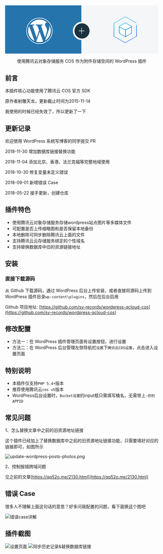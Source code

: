 <p align="center">
    <img src="/wordpress-cos.png" alt="wordpress-qcloud-cos" align="center" />
</p>
<p align="center">使用腾讯云对象存储服务 COS 作为附件存储空间的 WordPress 插件</p>

## 前言

本插件核心功能使用了腾讯云 COS 官方 SDK

原作者射雕天龙，更新截止时间为2015-11-14

我使用的时候已经失效了，所以更新了一下

## 更新记录

欢迎使用 WordPress 系统写博客的同学提交 PR

2018-11-30 增加数据库链接替换功能

2018-11-04 添加北京、香港、法兰克福等完整地域使用

2018-10-30 修复变量未定义错误

2018-09-01 新增错误 Case

2018-05-22 接手更新，创建仓库

## 插件特色

* 使用腾讯云对象存储服务存储wordpress站点图片等多媒体文件
* 可配置是否上传缩略图和是否保留本地备份
* 本地删除可同步删除腾讯云上面的文件
* 支持腾讯云云存储服务绑定的个性域名
* 支持替换数据库中旧的资源链接地址

## 安装

### 直接下载源码

从 Github 下载源码，通过 WordPress 后台上传安装，或者直接将源码上传到 WordPress 插件目录`wp-content\plugins`，然后在后台启用

Github 项目地址:  [https://github.com/sy-records/wordpress-qcloud-cos](https://github.com/sy-records/wordpress-qcloud-cos)

## 修改配置
* 方法一：在 WordPress 插件管理页面有设置按钮，进行设置
* 方法二：在 WordPress 后台管理左侧导航栏`设置`下`腾讯云COS设置`，点击进入设置页面

## 特别说明
* 本插件仅支持`PHP 5.4+`版本
* 推荐使用腾讯云`cos v5`版本
* WordPress后台设置时，`Bucket设置`的input框只需填写桶名，无需带上`-你的APPID`

## 常见问题

1、怎么替换文章中之前的旧资源地址链接

这个插件已经加上了替换数据库中之前的旧资源地址链接功能，只需要填好对应的链接即可，如图所示

![update-wordpress-posts-photos.png](https://ws2.sinaimg.cn/large/0072Lfvtly1fxpxr5iy88j30qv07x74r.jpg)

2、控制报错跨域问题

见之前的文章[https://qq52o.me/2130.html](https://qq52o.me/2130.html)

## 错误 Case
很多人不理解上面这句话的意思？好多问我配置的问题，看下面换这个图吧

![错误case详解](https://raw.githubusercontent.com/sy-records/wordpress-qcloud-cos/master/screenshot-2.jpg)

## 插件截图
![设置页面](https://raw.githubusercontent.com/sy-records/wordpress-qcloud-cos/master/screenshot-1.png)
![同步历史记录&替换数据库链接](https://ws1.sinaimg.cn/large/0072Lfvtly1fy0n7dem0hj31180ciq4i.jpg)

